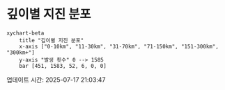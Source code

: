 # 깊이별 지진 분포

```mermaid
xychart-beta
    title "깊이별 지진 분포"
    x-axis ["0-10km", "11-30km", "31-70km", "71-150km", "151-300km", "300km+"]
    y-axis "발생 횟수" 0 --> 1585
    bar [451, 1583, 52, 6, 0, 0]
```

업데이트 시간: 2025-07-17 21:03:47
